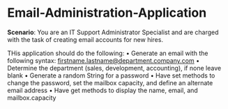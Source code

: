 # Email-Administration-Application

**Scenario**: You are an IT Support Administrator Specialist and are charged with the task of creating email accounts for new hires.

THis application should do the following:
• Generate an email with the following syntax: firstname.lastname@department.company.com
• Determine the department (sales, development, accounting), if none leave blank
• Generate a random String for a password
• Have set methods to change the password, set the mailbox capacity, and define an alternate email address
• Have get methods to display the name, email, and mailbox.capacity

